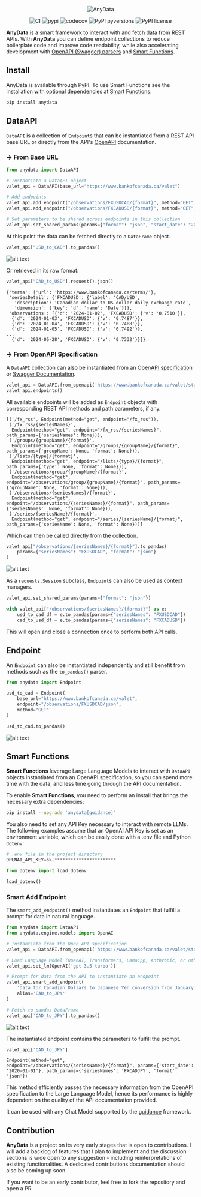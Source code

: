 <p align="center">
  <img src="docs/images/AnyData_logo.png" alt="AnyData">
</p>
<p align="center">
  <img src="https://github.com/erich-hs/AnyData/actions/workflows/ci.yml/badge.svg" alt="CI">
  <img src="https://img.shields.io/pypi/v/anydata" alt="pypi">
  <img src="https://codecov.io/gh/erich-hs/AnyData/graph/badge.svg?token=ZT12OKMZLC" alt="codecov">
  <img src="https://img.shields.io/pypi/pyversions/anydata.svg" alt="PyPI pyversions">
  <img src="https://img.shields.io/pypi/l/anydata" alt="PyPI license">
</p>

**AnyData** is a smart framework to interact with and fetch data from REST APIs. With **AnyData** you can define endpoint collections to reduce boilerplate code and improve code readability, while also accelerating development with [OpenAPI (Swagger) parsers](#-from-openapi-specification) and [Smart Functions](#smart-functions).

## Install

AnyData is available through PyPI. To use Smart Functions see the installation with optional dependencies at [Smart Functions](#smart-functions).

```zsh
pip install anydata
```

## DataAPI

`DataAPI` is a collection of `Endpoint`s that can be instantiated from a REST API base URL or directly from the API's [OpenAPI](https://spec.openapis.org/oas/latest.html) documentation.

### → From Base URL

```python
from anydata import DataAPI

# Instantiate a DataAPI object
valet_api = DataAPI(base_url="https://www.bankofcanada.ca/valet")

# Add endpoints
valet_api.add_endpoint("/observations/FXUSDCAD/{format}", method="GET", alias="USD_to_CAD")
valet_api.add_endpoint("/observations/FXCADUSD/{format}", method="GET", alias="CAD_to_USD")

# Set parameters to be shared across endpoints in this collection
valet_api.set_shared_params(params={"format": "json", "start_date": "2024-01-01"})
```

At this point the data can be fetched directly to a `DataFrame` object.

```python
valet_api["USD_to_CAD"].to_pandas()
```

![alt text](docs/images/df_example_00.png)

Or retrieved in its raw format.

```python
valet_api["CAD_to_USD"].request().json()
```

```
{'terms': {'url': 'https://www.bankofcanada.ca/terms/'},
 'seriesDetail': {'FXCADUSD': {'label': 'CAD/USD',
   'description': 'Canadian dollar to US dollar daily exchange rate',
   'dimension': {'key': 'd', 'name': 'Date'}}},
 'observations': [{'d': '2024-01-02', 'FXCADUSD': {'v': '0.7510'}},
  {'d': '2024-01-03', 'FXCADUSD': {'v': '0.7487'}},
  {'d': '2024-01-04', 'FXCADUSD': {'v': '0.7488'}},
  {'d': '2024-01-05', 'FXCADUSD': {'v': '0.7492'}},
...
  {'d': '2024-05-28', 'FXCADUSD': {'v': '0.7332'}}]}
```

### → From OpenAPI Specification

A `DataAPI` collection can also be instantiated from an [OpenAPI specification](https://github.com/OAI/OpenAPI-Specification) or [Swagger Documentation](https://swagger.io/docs/specification/about/).

```python
valet_api = DataAPI.from_openapi('https://www.bankofcanada.ca/valet/static/swagger/api-en.yml')
valet_api.endpoints()
```

All available endpoints will be added as `Endpoint` objects with corresponding REST API methods and path parameters, if any.

```
[('/fx_rss', Endpoint(method="get", endpoint="/fx_rss")),
 ('/fx_rss/{seriesNames}',
  Endpoint(method="get", endpoint="/fx_rss/{seriesNames}", path_params={'seriesNames': None})),
 ('/groups/{groupName}/{format}',
  Endpoint(method="get", endpoint="/groups/{groupName}/{format}", path_params={'groupName': None, 'format': None})),
 ('/lists/{type}/{format}',
  Endpoint(method="get", endpoint="/lists/{type}/{format}", path_params={'type': None, 'format': None})),
 ('/observations/group/{groupName}/{format}',
  Endpoint(method="get", endpoint="/observations/group/{groupName}/{format}", path_params={'groupName': None, 'format': None})),
 ('/observations/{seriesNames}/{format}',
  Endpoint(method="get", endpoint="/observations/{seriesNames}/{format}", path_params={'seriesNames': None, 'format': None})),
 ('/series/{seriesName}/{format}',
  Endpoint(method="get", endpoint="/series/{seriesName}/{format}", path_params={'seriesName': None, 'format': None}))]
```

Which can then be called directly from the collection.

```python
valet_api["/observations/{seriesNames}/{format}"].to_pandas(
    params={"seriesNames": "FXUSDCAD", "format": "json"}
)
```

![alt text](docs/images/df_example_01.png)

As a `requests.Session` subclass, `Endpoint`s can also be used as context managers.

```python
valet_api.set_shared_params(params={"format": "json"})

with valet_api["/observations/{seriesNames}/{format}"] as e:
    usd_to_cad_df = e.to_pandas(params={"seriesNames": "FXUSDCAD"})
    cad_to_usd_df = e.to_pandas(params={"seriesNames": "FXCADUSD"})
```

This will open and close a connection once to perform both API calls.

## Endpoint

An `Endpoint` can also be instantiated independently and still benefit from methods such as the `to_pandas()` parser.

```python
from anydata import Endpoint

usd_to_cad = Endpoint(
    base_url="https://www.bankofcanada.ca/valet",
    endpoint="/observations/FXUSDCAD/json",
    method="GET"
)

usd_to_cad.to_pandas()
```

![alt text](docs/images/df_example_01.png)

## Smart Functions

**Smart Functions** leverage Large Language Models to interact with `DataAPI` objects instantiated from an OpenAPI specification, so you can spend more time with the data, and less time going through the API documentation.

To enable **Smart Functions**, you need to perform an install that brings the necessary extra dependencies:

```zsh
pip install --upgrade 'anydata[guidance]'
```

You also need to set any API Key necessary to interact with remote LLMs. The following examples assume that an OpenAI API Key is set as an environment variable, which can be easily done with a .env file and Python `dotenv`:

```python
# .env file in the project directory
OPENAI_API_KEY=sk-***********************
```

```python
from dotenv import load_dotenv

load_dotenv()
```

### Smart Add Endpoint

The `smart_add_endpoint()` method instantiates an `Endpoint` that fulfill a prompt for data in natural language.

```python
from anydata import DataAPI
from anydata.engine.models import OpenAI

# Instantiate from the Open API specification
valet_api = DataAPI.from_openapi('https://www.bankofcanada.ca/valet/static/swagger/api-en.yml')

# Load Language Model (OpenAI, Transformers, LamaCpp, Anthropic, or others...)
valet_api.set_lm(OpenAI('gpt-3.5-turbo'))

# Prompt for data from the API to instantiate an endpoint
valet_api.smart_add_endpoint(
    'Data for Canadian Dollars to Japanese Yen conversion from January 2020 onwards',
    alias='CAD_to_JPY'
)

# Fetch to pandas DataFrame
valet_api['CAD_to_JPY'].to_pandas()
```

![alt text](docs/images/df_example_02.png)

The instantiated endpoint contains the parameters to fulfill the prompt.

```python
valet_api['CAD_to_JPY']
```

```
Endpoint(method="get", endpoint="/observations/{seriesNames}/{format}", params={'start_date': '2020-01-01'}, path_params={'seriesNames': 'FXCADJPY', 'format': 'json'})
```

This method efficiently passes the necessary information from the OpenAPI specification to the Large Language Model, hence its performance is highly dependent on the quality of the API documentation provided.

It can be used with any Chat Model supported by the [guidance](https://github.com/guidance-ai/guidance) framework.

## Contribution

**AnyData** is a project on its very early stages that is open to contributions. I will add a backlog of features that I plan to implement and the discussion sections is wide open to any suggestion - including reinterpretations of existing functionalities. A dedicated contributions documentation should also be coming up soon.

If you want to be an early contributor, feel free to fork the repository and open a PR.
